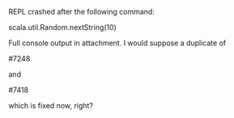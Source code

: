 REPL crashed after the following command:

scala.util.Random.nextString(10)

Full console output in attachment.
I would suppose a duplicate of

#7248

and

#7418

which is fixed now, right?
